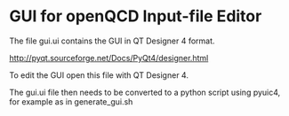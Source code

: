 # GUI for openQCD Input-file Editor

The file gui.ui contains the GUI in QT Designer 4 format.

http://pyqt.sourceforge.net/Docs/PyQt4/designer.html

To edit the GUI open this file with QT Designer 4.

The gui.ui file then needs to be converted to a python script using pyuic4,
for example as in generate_gui.sh
